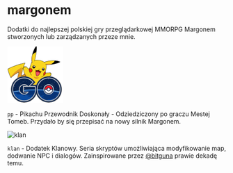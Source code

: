 # margonem
Dodatki do najlepszej polskiej gry przeglądarkowej MMORPG Margonem stworzonych lub zarządzanych przeze mnie. 


![pp](https://raw.githubusercontent.com/yasiupl/margonem/master/pp/img/pikago.min.png)

```pp``` - Pikachu Przewodnik Doskonały - Odziedziczony po graczu Mestej Tomeb. Przydało by się przepisać na nowy silnik Margonem.

![klan](https://raw.githubusercontent.com/yasiupl/margonem/master/klan/mapki/proporczyk%20klanu.png)

```klan``` - Dodatek Klanowy. Seria skryptów umożliwiająca modyfikowanie map, dodwanie NPC i dialogów. Zainspirowane przez [@bitguna](https://github.com/bitguna) prawie dekadę temu.


